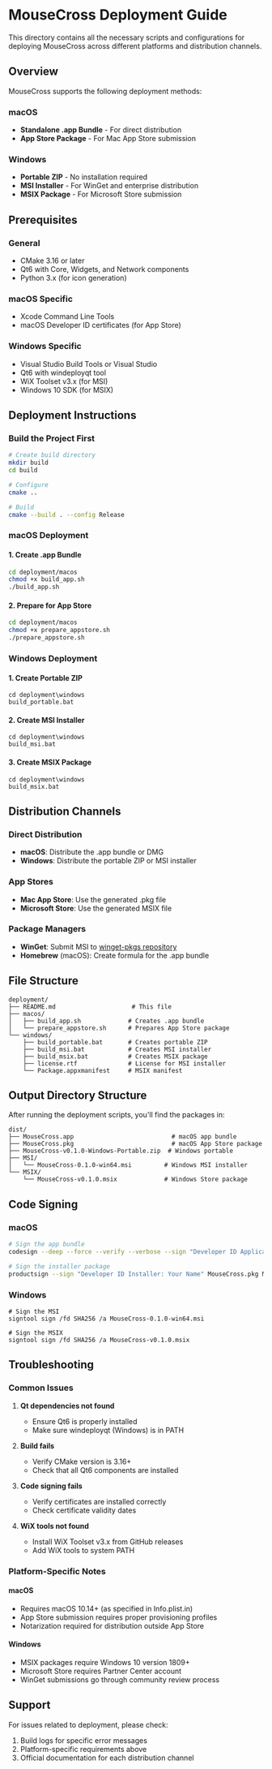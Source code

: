 # MouseCross Deployment Guide

This directory contains all the necessary scripts and configurations for deploying MouseCross across different platforms and distribution channels.

## Overview

MouseCross supports the following deployment methods:

### macOS
- **Standalone .app Bundle** - For direct distribution
- **App Store Package** - For Mac App Store submission

### Windows
- **Portable ZIP** - No installation required
- **MSI Installer** - For WinGet and enterprise distribution
- **MSIX Package** - For Microsoft Store submission

## Prerequisites

### General
- CMake 3.16 or later
- Qt6 with Core, Widgets, and Network components
- Python 3.x (for icon generation)

### macOS Specific
- Xcode Command Line Tools
- macOS Developer ID certificates (for App Store)

### Windows Specific
- Visual Studio Build Tools or Visual Studio
- Qt6 with windeployqt tool
- WiX Toolset v3.x (for MSI)
- Windows 10 SDK (for MSIX)

## Deployment Instructions

### Build the Project First

```bash
# Create build directory
mkdir build
cd build

# Configure
cmake ..

# Build
cmake --build . --config Release
```

### macOS Deployment

#### 1. Create .app Bundle
```bash
cd deployment/macos
chmod +x build_app.sh
./build_app.sh
```

#### 2. Prepare for App Store
```bash
cd deployment/macos
chmod +x prepare_appstore.sh
./prepare_appstore.sh
```

### Windows Deployment

#### 1. Create Portable ZIP
```batch
cd deployment\windows
build_portable.bat
```

#### 2. Create MSI Installer
```batch
cd deployment\windows
build_msi.bat
```

#### 3. Create MSIX Package
```batch
cd deployment\windows
build_msix.bat
```

## Distribution Channels

### Direct Distribution
- **macOS**: Distribute the .app bundle or DMG
- **Windows**: Distribute the portable ZIP or MSI installer

### App Stores
- **Mac App Store**: Use the generated .pkg file
- **Microsoft Store**: Use the generated MSIX file

### Package Managers
- **WinGet**: Submit MSI to [winget-pkgs repository](https://github.com/microsoft/winget-pkgs)
- **Homebrew** (macOS): Create formula for the .app bundle

## File Structure

```
deployment/
├── README.md                     # This file
├── macos/
│   ├── build_app.sh             # Creates .app bundle
│   └── prepare_appstore.sh      # Prepares App Store package
└── windows/
    ├── build_portable.bat       # Creates portable ZIP
    ├── build_msi.bat            # Creates MSI installer
    ├── build_msix.bat           # Creates MSIX package
    ├── license.rtf              # License for MSI installer
    └── Package.appxmanifest     # MSIX manifest
```

## Output Directory Structure

After running the deployment scripts, you'll find the packages in:

```
dist/
├── MouseCross.app                           # macOS app bundle
├── MouseCross.pkg                           # macOS App Store package
├── MouseCross-v0.1.0-Windows-Portable.zip  # Windows portable
├── MSI/
│   └── MouseCross-0.1.0-win64.msi         # Windows MSI installer
└── MSIX/
    └── MouseCross-v0.1.0.msix             # Windows Store package
```

## Code Signing

### macOS
```bash
# Sign the app bundle
codesign --deep --force --verify --verbose --sign "Developer ID Application: Your Name" MouseCross.app

# Sign the installer package
productsign --sign "Developer ID Installer: Your Name" MouseCross.pkg MouseCross-signed.pkg
```

### Windows
```batch
# Sign the MSI
signtool sign /fd SHA256 /a MouseCross-0.1.0-win64.msi

# Sign the MSIX
signtool sign /fd SHA256 /a MouseCross-v0.1.0.msix
```

## Troubleshooting

### Common Issues

1. **Qt dependencies not found**
   - Ensure Qt6 is properly installed
   - Make sure windeployqt (Windows) is in PATH

2. **Build fails**
   - Verify CMake version is 3.16+
   - Check that all Qt6 components are installed

3. **Code signing fails**
   - Verify certificates are installed correctly
   - Check certificate validity dates

4. **WiX tools not found**
   - Install WiX Toolset v3.x from GitHub releases
   - Add WiX tools to system PATH

### Platform-Specific Notes

#### macOS
- Requires macOS 10.14+ (as specified in Info.plist.in)
- App Store submission requires proper provisioning profiles
- Notarization required for distribution outside App Store

#### Windows
- MSIX packages require Windows 10 version 1809+
- Microsoft Store requires Partner Center account
- WinGet submissions go through community review process

## Support

For issues related to deployment, please check:
1. Build logs for specific error messages
2. Platform-specific requirements above
3. Official documentation for each distribution channel